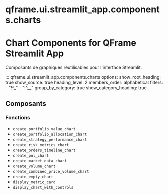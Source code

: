 # qframe.ui.streamlit_app.components.charts


Chart Components for QFrame Streamlit App
=========================================

Composants de graphiques réutilisables pour l'interface Streamlit.


::: qframe.ui.streamlit_app.components.charts
    options:
      show_root_heading: true
      show_source: true
      heading_level: 2
      members_order: alphabetical
      filters:
        - "!^_"
        - "!^__"
      group_by_category: true
      show_category_heading: true

## Composants

### Fonctions

- `create_portfolio_value_chart`
- `create_portfolio_allocation_chart`
- `create_strategy_performance_chart`
- `create_risk_metrics_chart`
- `create_orders_timeline_chart`
- `create_pnl_chart`
- `create_market_data_chart`
- `create_volume_chart`
- `create_combined_price_volume_chart`
- `create_empty_chart`
- `display_metric_card`
- `display_chart_with_controls`

